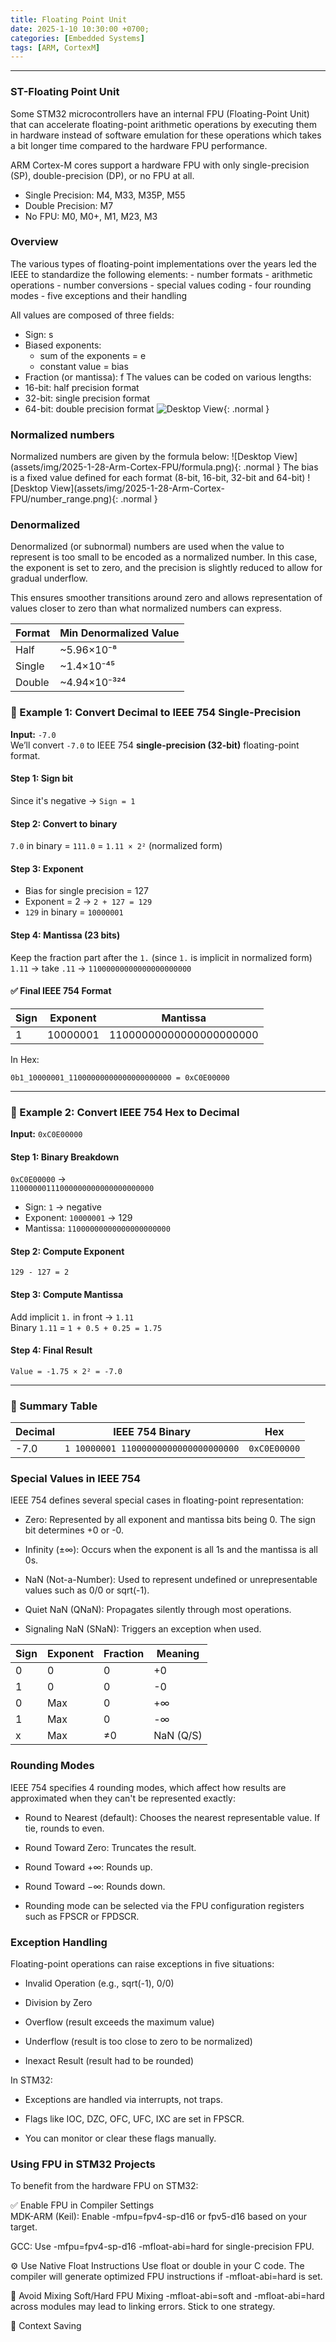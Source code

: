 ```yaml
---
title: Floating Point Unit 
date: 2025-1-10 10:30:00 +0700;
categories: [Embedded Systems]
tags: [ARM, CortexM]    
---
```


---
<h3><h3>ST-Floating Point Unit</h3></h3>
Some STM32 microcontrollers have an internal FPU (Floating-Point Unit) that can accelerate floating-point arithmetic operations by executing them in hardware instead of software emulation for these operations which takes a bit longer time compared to the hardware FPU performance.  

ARM Cortex-M cores support a hardware FPU with only single-precision (SP), double-precision (DP), or no FPU at all.  
-  Single Precision: M4, M33, M35P, M55
-  Double Precision: M7
-  No FPU: M0, M0+, M1, M23, M3
<h3 id="Overview" style="font-weight: bold;">Overview</h3>
The various types of floating-point implementations over the years led the IEEE to standardize the following elements:
-  number formats
-  arithmetic operations
-  number conversions
-  special values coding
-  four rounding modes
-  five exceptions and their handling

All values are composed of three fields:
-  Sign: s
-  Biased exponents:
    -  sum of the exponents = e
    -  constant value = bias
-  Fraction (or mantissa): f
The values can be coded on various lengths:
-  16-bit: half precision format
-  32-bit: single precision format
-  64-bit: double precision format
![Desktop View](assets/img/2025-1-28-Arm-Cortex-FPU/format_fpu.png){: .normal }
<h3 id="Normalized numbers" style="font-weight: bold;">Normalized numbers</h3>  
Normalized numbers are given by the formula below:
![Desktop View](assets/img/2025-1-28-Arm-Cortex-FPU/formula.png){: .normal }
The bias is a fixed value defined for each format (8-bit, 16-bit, 32-bit and 64-bit)
![Desktop View](assets/img/2025-1-28-Arm-Cortex-FPU/number_range.png){: .normal }
<h3 id="Denormalized" style="font-weight: bold;">Denormalized</h3>  
Denormalized (or subnormal) numbers are used when the value to represent is too small to be encoded as a normalized number. In this case, the exponent is set to zero, and the precision is slightly reduced to allow for gradual underflow.

This ensures smoother transitions around zero and allows representation of values closer to zero than what normalized numbers can express.

| Format | Min Denormalized Value |
|--------|-------------------------|
| Half   | ~5.96×10⁻⁸              |
| Single | ~1.4×10⁻⁴⁵              |
| Double | ~4.94×10⁻³²⁴            |

### 🔁 Example 1: Convert Decimal to IEEE 754 Single-Precision  
**Input:** `-7.0`  
We’ll convert `-7.0` to IEEE 754 **single-precision (32-bit)** floating-point format.

#### Step 1: Sign bit  
Since it's negative → `Sign = 1`

#### Step 2: Convert to binary  
`7.0` in binary = `111.0` = `1.11 × 2²` (normalized form)

#### Step 3: Exponent  
- Bias for single precision = 127  
- Exponent = 2 → `2 + 127 = 129`  
- `129` in binary = `10000001`

#### Step 4: Mantissa (23 bits)  
Keep the fraction part after the `1.` (since `1.` is implicit in normalized form)  
`1.11` → take `.11` → `11000000000000000000000`

#### ✅ Final IEEE 754 Format

| Sign | Exponent  | Mantissa                  |
|------|-----------|---------------------------|
| 1    | 10000001  | 11000000000000000000000   |

In Hex:
```
0b1_10000001_11000000000000000000000 = 0xC0E00000
```

---

### 🔁 Example 2: Convert IEEE 754 Hex to Decimal  
**Input:** `0xC0E00000`

#### Step 1: Binary Breakdown  
`0xC0E00000` →  
`11000000111000000000000000000000`

- Sign: `1` → negative  
- Exponent: `10000001` → 129  
- Mantissa: `11000000000000000000000`

#### Step 2: Compute Exponent  
`129 - 127 = 2`

#### Step 3: Compute Mantissa  
Add implicit `1.` in front → `1.11`  
Binary `1.11` = `1 + 0.5 + 0.25 = 1.75`

#### Step 4: Final Result  
`Value = -1.75 × 2² = -7.0`

---

### 🧠 Summary Table

| Decimal | IEEE 754 Binary                     | Hex         |
|---------|-------------------------------------|-------------|
| -7.0    | `1 10000001 11000000000000000000000`| `0xC0E00000`|



<h3 id="Special-Values" style="font-weight: bold;">Special Values in IEEE 754</h3>  
IEEE 754 defines several special cases in floating-point representation:

- Zero: Represented by all exponent and mantissa bits being 0. The sign bit determines +0 or -0.

- Infinity (±∞): Occurs when the exponent is all 1s and the mantissa is all 0s.

- NaN (Not-a-Number): Used to represent undefined or unrepresentable values such as 0/0 or sqrt(-1).

- Quiet NaN (QNaN): Propagates silently through most operations.

- Signaling NaN (SNaN): Triggers an exception when used.  

| Sign | Exponent | Fraction | Meaning     |
|------|----------|----------|-------------|
| 0    | 0        | 0        | +0          |
| 1    | 0        | 0        | -0          |
| 0    | Max      | 0        | +∞          |
| 1    | Max      | 0        | -∞          |
| x    | Max      | ≠0       | NaN (Q/S)   |

<h3 id="Rounding" style="font-weight: bold;">Rounding Modes</h3>  
IEEE 754 specifies 4 rounding modes, which affect how results are approximated when they can't be represented exactly:

- Round to Nearest (default): Chooses the nearest representable value. If tie, rounds to even.

- Round Toward Zero: Truncates the result.

- Round Toward +∞: Rounds up.

- Round Toward −∞: Rounds down.

- Rounding mode can be selected via the FPU configuration registers such as FPSCR or FPDSCR.

<h3 id="Exceptions" style="font-weight: bold;">Exception Handling</h3>  
Floating-point operations can raise exceptions in five situations:

- Invalid Operation (e.g., sqrt(-1), 0/0)

- Division by Zero

- Overflow (result exceeds the maximum value)

- Underflow (result is too close to zero to be normalized)

- Inexact Result (result had to be rounded)

In STM32:

- Exceptions are handled via interrupts, not traps.

- Flags like IOC, DZC, OFC, UFC, IXC are set in FPSCR.

- You can monitor or clear these flags manually.

<h3 id="STM32-Usage" style="font-weight: bold;">Using FPU in STM32 Projects</h3>  
To benefit from the hardware FPU on STM32:

✅ Enable FPU in Compiler Settings  
MDK-ARM (Keil): Enable -mfpu=fpv4-sp-d16 or fpv5-d16 based on your target.

GCC: Use -mfpu=fpv4-sp-d16 -mfloat-abi=hard for single-precision FPU.

⚙️ Use Native Float Instructions
Use float or double in your C code. The compiler will generate optimized FPU instructions if -mfloat-abi=hard is set.

🧠 Avoid Mixing Soft/Hard FPU
Mixing -mfloat-abi=soft and -mfloat-abi=hard across modules may lead to linking errors. Stick to one strategy.

💾 Context Saving